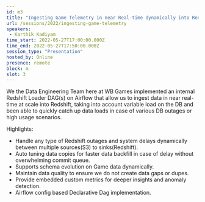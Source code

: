 ```yaml
---
id: m3
title: "Ingesting Game Telemetry in near Real-time dynamically into Redshift with Airflow (WB Games)"
url: /sessions/2022/ingesting-game-telemetry
speakers:
 - Karthik Kadiyam
time_start: 2022-05-27T17:00:00.000Z
time_end: 2022-05-27T17:50:00.000Z
session_type: "Presentation"
hosted_by: Online
presence: remote
block: m
slot: 3
---
```


We the Data Engineering Team here at WB Games implemented an internal Redshift Loader DAG(s) on Airflow that allow us to ingest data in near real-time at scale into Redshift, taking into account variable load on the DB and been able to quickly catch up data loads in case of various DB outages or high usage scenarios.
  
Highlights:
  * Handle any type of Redshift outages and system delays dynamically between multiple sources(S3) to sinks(Redshift).
  * Auto tuning data copies for faster data backfill in case of delay without overwhelming commit queue.
  * Supports schema evolution on Game data dynamically.
  * Maintain data quality to ensure we do not create data gaps or dupes.
  * Provide embedded custom metrics for deeper insights and anomaly detection.
  * Airflow config based Declarative Dag implementation.

